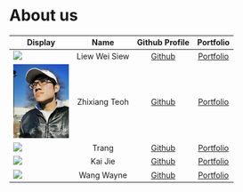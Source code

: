 # About us

Display | Name | Github Profile | Portfolio 
--------|:----:|:--------------:|:---------:
![](https://via.placeholder.com/100.png?text=Photo) | Liew Wei Siew | [Github](https://github.com/LiewWS) | [Portfolio](./team/LiewWS.md)
![](./team/zhixiangteoh.png) | Zhixiang Teoh | [Github](https://github.com/zhixiangteoh) | [Portfolio](./team/zhixiangteoh.md)
![](https://via.placeholder.com/100.png?text=Photo) | Trang | [Github](https://github.com/alwaysnacy/) | [Portfolio](./team/alwaysnacy.md)
![](https://via.placeholder.com/100.png?text=Photo) | Kai Jie | [Github](https://github.com/kaijiel24) | [Portfolio](./team/kaijiel24.md)
![](https://via.placeholder.com/100.png?text=Photo) | Wang Wayne | [Github](https://github.com/wangwaynesg/) | [Portfolio](./team/wangwaynesg.md)
